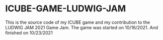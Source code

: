 # ICUBE-GAME-LUDWIG-JAM
This is the source code of my ICUBE game and my contribution to the LUDWIG JAM 2021 Game Jam.  The game was started on 10/16/2021.  And finished on 10/23/2021
